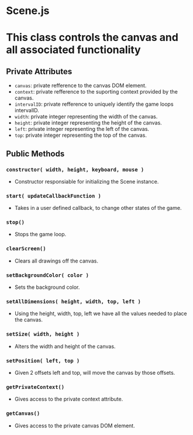 # Scene.js
<h1>This class controls the canvas and all associated functionality</h1>

## Private Attributes
* `canvas`: private refference to the canvas DOM element.
* `context`: private refference to the suporting context provided by the canvas.
* `intervalID`: private refference to uniquely identify the game loops intervalID.
* `width`: private integer representing the width of the canvas.
* `height`: private integer representing the height of the canvas.
* `left`: private integer representing the left of the canvas.
* `top`: private integer representing the top of the canvas.

## Public Methods

### `constructor( width, height, keyboard, mouse )`
* Constructor responsiable for initializing the Scene instance.

### `start( updateCallbackFunction )`
* Takes in a user defined callback, to change other states of the game.

### `stop()`
* Stops the game loop.

### `clearScreen()`
* Clears all drawings off the canvas.

### `setBackgroundColor( color )`
* Sets the background color.

### `setAllDimensions( height, width, top, left )`
* Using the height, width, top, left we have all the values needed to place the canvas.

### `setSize( width, height )`
* Alters the width and height of the canvas.

### `setPosition( left, top )`
* Given 2 offsets left and top, will move the canvas by those offsets.

### `getPrivateContext()`
* Gives access to the private context attribute.

### `getCanvas()`
* Gives access to the private canvas DOM element.
